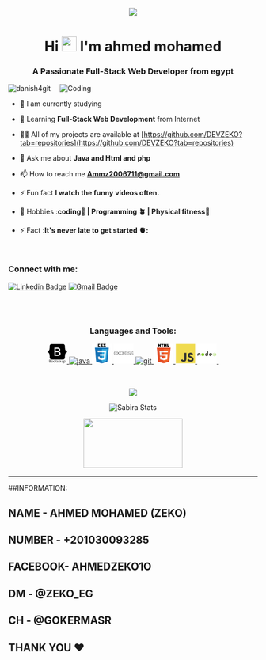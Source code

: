 <!-- ![alt text](http://url/to/https://i.pinimg.com/originals/73/4f/b6/734fb6ed44aa280fe7546f7035363faf.gif.png) -->
<p align="center">


<div align="center"><img  src="https://cdn.dribbble.com/users/5270/screenshots/975617/meworking.gif" width="400px" /></div>
</p align="center">


 
 <h1 align="center">Hi <img src="https://media.giphy.com/media/hvRJCLFzcasrR4ia7z/giphy.gif" width="30px" height="30px"/> I'm ahmed mohamed</h1>
<h3 align="center">A Passionate Full-Stack Web Developer from egypt</h3>
<img align="right" alt="Coding" width="400" src="https://c.tenor.com/PP9v7VIs6R4AAAAd/scaler-create-impact.gif">

<p align="left"> <img src="https://komarev.com/ghpvc/?username=danish4git&label=Profile%20views&color=0e75b6&style=flat" alt="danish4git" /> </p>



- 🔭 I am currently studying

- 🌱 Learning **Full-Stack Web Development** from Internet
- 👨‍💻 All of my projects are available at [https://github.com/DEVZEKO?tab=repositories](https://github.com/DEVZEKO?tab=repositories)

- 💬 Ask me about **Java and Html and php** 

- 📫 How to reach me **Ammz2006711@gmail.com**

- ⚡ Fun fact **I watch the funny videos often.**

- 🎯 Hobbies :**coding📕 | Programming 🪴 | Physical fitness👊**

- ⚡ Fact :**It's never late to get started 🫀:**

</br>
<h3 align="left">Connect with me:</h3>
<p align="center">

  
 [![Linkedin Badge](https://img.shields.io/badge/-zeko-blue?style=flat-square&logo=facebook&logoColor=white&link=https://www.facebook.com/AHMEDZEKO1O///)](https://www.facebook.com/AHMEDZEKO1O/)  [![Gmail Badge](https://img.shields.io/badge/-Ammz2006711@gmail.com-c14438?style=flat-square&logo=Gmail&logoColor=white&link=mailto:Ammz2006711@gmail.com)](mailto:Ammz2006711@gmail.com)
 </p>
<br>

</br>
<!--           ----------------------------------------------------------------------------------------------------------------------------------
 -->

<h3 align="center" "500"  >Languages and Tools:</h3>
<p align="center"> <a href="https://getbootstrap.com" target="_blank" rel="noreferrer"> <img src="https://raw.githubusercontent.com/devicons/devicon/master/icons/bootstrap/bootstrap-plain-wordmark.svg" alt="bootstrap" width="40" height="40"/>
  <a href="https://java.com" target="_blank" rel="noreferrer"> <img src="https://profilinator.rishav.dev/skills-assets/java-original-wordmark.svg" alt="java" width="40" height="40"/>
  </a> <a href="https://www.w3schools.com/css/" target="_blank" rel="noreferrer"> <img src="https://raw.githubusercontent.com/devicons/devicon/master/icons/css3/css3-original-wordmark.svg" alt="css3" width="40" height="40"/> </a> <a href="https://expressjs.com" target="_blank" rel="noreferrer"> <img src="https://raw.githubusercontent.com/devicons/devicon/master/icons/express/express-original-wordmark.svg" alt="express" width="40" height="40"/> </a> <a href="https://git-scm.com/" target="_blank" rel="noreferrer"> <img src="https://www.vectorlogo.zone/logos/git-scm/git-scm-icon.svg" alt="git" width="40" height="40"/> </a> <a href="https://www.w3.org/html/" target="_blank" rel="noreferrer"> <img src="https://raw.githubusercontent.com/devicons/devicon/master/icons/html5/html5-original-wordmark.svg" alt="html5" width="40" height="40"/> </a> <a href="https://developer.mozilla.org/en-US/docs/Web/JavaScript" target="_blank" rel="noreferrer"> <img src="https://raw.githubusercontent.com/devicons/devicon/master/icons/javascript/javascript-original.svg" alt="javascript" width="40" height="40"/> </a> <a href="https://www.mongodb.com/" target="_blank" rel="noreferrer"> </a> <a href="https://nodejs.org" target="_blank" rel="noreferrer"> <img src="https://raw.githubusercontent.com/devicons/devicon/master/icons/nodejs/nodejs-original-wordmark.svg" alt="nodejs" width="40" height="40"/> </a><img /> </a> <a  <img src="https://www.vectorlogo.zone/logos/tailwindcss/tailwindcss-icon.svg" alt="tailwind" width="40" height="40"/> </a> </p>
  
  </br>
  

<p align="center">
  <img width="500" align="center" src="https://github-readme-stats.vercel.app/api/top-langs/?username=DEVZEKO&layout=compact&langs_count=8&hide=&theme=indian-flag"  /></p>


<p align="center">
  <img alt="Sabira Stats" src="https://github-readme-stats.vercel.app/api?username=DEVZEKO&show_icons=true&theme=radical">
</p>

<p align="center">
  <img width="200" height="100" src="https://math.sun.ac.za/prodinger/thanks.gif">
</p>

-----
##INFORMATION:
## NAME    -   AHMED MOHAMED (ZEKO)  
## NUMBER  -   +201030093285
## FACEBOOK-   AHMEDZEKO1O
## DM      -   @ZEKO_EG
## CH      -   @GOKERMASR


## THANK YOU ❤️
